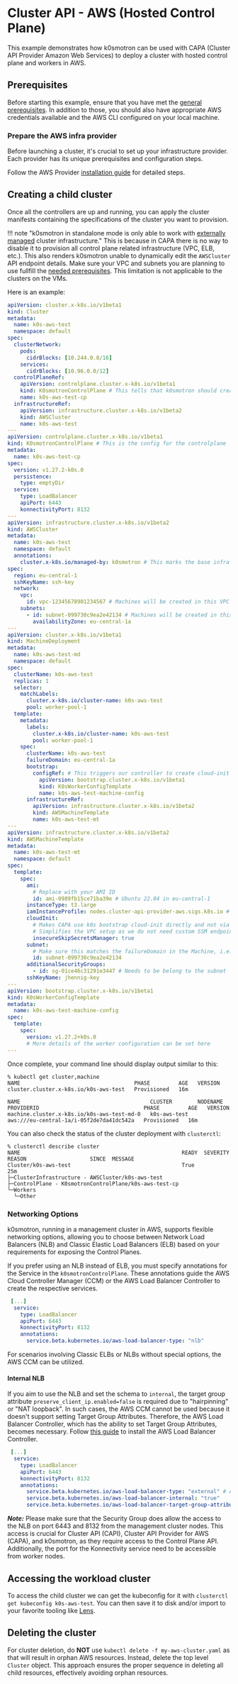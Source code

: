 # Cluster API - AWS (Hosted Control Plane)

This example demonstrates how k0smotron can be used with CAPA (Cluster API Provider Amazon Web Services) to deploy 
a cluster with hosted control plane and workers in AWS.

## Prerequisites

Before starting this example, ensure that you have met the [general prerequisites](capi-examples.md#prerequisites). In addition to those, you should also have appropriate AWS credentials available and the AWS CLI configured on your local machine.

### Prepare the AWS infra provider

Before launching a cluster, it's crucial to set up your infrastructure provider. Each provider has its unique prerequisites and configuration steps.

Follow the AWS Provider [installation guide](https://cluster-api-aws.sigs.k8s.io/getting-started.html#initialize-the-management-cluster) for detailed steps.

## Creating a child cluster

Once all the controllers are up and running, you can apply the cluster manifests containing the specifications of the cluster you want to provision.

!!! note "k0smotron in standalone mode is only able to work with [externally managed](https://cluster-api-aws.sigs.k8s.io/topics/bring-your-own-aws-infrastructure.html) cluster infrastructure."
    This is because in CAPA there is no way to disable it to provision all control plane related infrastructure (VPC, ELB, etc.).
    This also renders k0smotron unable to dynamically edit the `AWSCluster` API endpoint details. Make sure your VPC and subnets you are planning to use fullfill the [needed prerequisites](https://cluster-api-aws.sigs.k8s.io/topics/bring-your-own-aws-infrastructure.html#prerequisites).
    This limitation is not applicable to the clusters on the VMs.

Here is an example:

```yaml
apiVersion: cluster.x-k8s.io/v1beta1
kind: Cluster
metadata:
  name: k0s-aws-test
  namespace: default
spec:
  clusterNetwork:
    pods:
      cidrBlocks: [10.244.0.0/16]
    services:
      cidrBlocks: [10.96.0.0/12]
  controlPlaneRef:
    apiVersion: controlplane.cluster.x-k8s.io/v1beta1
    kind: K0smotronControlPlane # This tells that k0smotron should create the controlplane
    name: k0s-aws-test-cp
  infrastructureRef:
    apiVersion: infrastructure.cluster.x-k8s.io/v1beta2
    kind: AWSCluster
    name: k0s-aws-test
---
apiVersion: controlplane.cluster.x-k8s.io/v1beta1
kind: K0smotronControlPlane # This is the config for the controlplane
metadata:
  name: k0s-aws-test-cp
spec:
  version: v1.27.2-k0s.0
  persistence:
    type: emptyDir
  service:
    type: LoadBalancer
    apiPort: 6443
    konnectivityPort: 8132
---
apiVersion: infrastructure.cluster.x-k8s.io/v1beta2
kind: AWSCluster
metadata:
  name: k0s-aws-test
  namespace: default
  annotations:
    cluster.x-k8s.io/managed-by: k0smotron # This marks the base infra to be self managed. The value of the annotation is irrelevant, as long as there is a value.
spec:
  region: eu-central-1
  sshKeyName: ssh-key
  network:
    vpc:
      id: vpc-12345678901234567 # Machines will be created in this VPC
    subnets:
      - id: subnet-099730c9ea2e42134 # Machines will be created in this Subnet
        availabilityZone: eu-central-1a
---
apiVersion: cluster.x-k8s.io/v1beta1
kind: MachineDeployment
metadata:
  name: k0s-aws-test-md
  namespace: default
spec:
  clusterName: k0s-aws-test
  replicas: 1
  selector:
    matchLabels:
      cluster.x-k8s.io/cluster-name: k0s-aws-test
      pool: worker-pool-1
  template:
    metadata:
      labels:
        cluster.x-k8s.io/cluster-name: k0s-aws-test
        pool: worker-pool-1
    spec:
      clusterName: k0s-aws-test
      failureDomain: eu-central-1a
      bootstrap:
        configRef: # This triggers our controller to create cloud-init secret
          apiVersion: bootstrap.cluster.x-k8s.io/v1beta1
          kind: K0sWorkerConfigTemplate
          name: k0s-aws-test-machine-config
      infrastructureRef:
        apiVersion: infrastructure.cluster.x-k8s.io/v1beta2
        kind: AWSMachineTemplate
        name: k0s-aws-test-mt
---
apiVersion: infrastructure.cluster.x-k8s.io/v1beta2
kind: AWSMachineTemplate
metadata:
  name: k0s-aws-test-mt
  namespace: default
spec:
  template:
    spec:
      ami:
        # Replace with your AMI ID
        id: ami-0989fb15ce71ba39e # Ubuntu 22.04 in eu-central-1 
      instanceType: t3.large
      iamInstanceProfile: nodes.cluster-api-provider-aws.sigs.k8s.io # Instance Profile created by `clusterawsadm bootstrap iam create-cloudformation-stack`
      cloudInit:
        # Makes CAPA use k0s bootstrap cloud-init directly and not via SSM
        # Simplifies the VPC setup as we do not need custom SSM endpoints etc.
        insecureSkipSecretsManager: true
      subnet:
        # Make sure this matches the failureDomain in the Machine, i.e. you pick the subnet ID for the AZ
        id: subnet-099730c9ea2e42134
      additionalSecurityGroups:
        - id: sg-01ce46c31291e3447 # Needs to be belong to the subnet
      sshKeyName: jhennig-key
---
apiVersion: bootstrap.cluster.x-k8s.io/v1beta1
kind: K0sWorkerConfigTemplate
metadata:
  name: k0s-aws-test-machine-config
spec:
  template:
    spec:
      version: v1.27.2+k0s.0
      # More details of the worker configuration can be set here
---
```

Once complete, your command line should display output similar to this:

```shell
% kubectl get cluster,machine
NAME                                    PHASE         AGE   VERSION
cluster.cluster.x-k8s.io/k0s-aws-test   Provisioned   16m   

NAME                                         CLUSTER        NODENAME   PROVIDERID                                 PHASE         AGE   VERSION
machine.cluster.x-k8s.io/k0s-aws-test-md-0   k0s-aws-test              aws:///eu-central-1a/i-05f2de7da41dc542a   Provisioned   16m   
```

You can also check the status of the cluster deployment with `clusterctl`:
```shell
% clusterctl describe cluster  
NAME                                                   READY  SEVERITY  REASON                    SINCE  MESSAGE          
Cluster/k0s-aws-test                                   True                                       25m                      
├─ClusterInfrastructure - AWSCluster/k0s-aws-test                                                                             
├─ControlPlane - K0smotronControlPlane/k0s-aws-test-cp                                                                           
└─Workers                                                                                                                  
  └─Other
```

### Networking Options
k0smotron, running in a management cluster in AWS, supports flexible networking options, allowing you to choose between Network Load Balancers (NLB) and Classic Elastic Load Balancers (ELB) based on your requirements for exposing the Control Planes.

If you prefer using an NLB instead of ELB, you must specify annotations for the Service in the `k0smotronControlPlane`. These annotations guide the AWS Cloud Controller Manager (CCM) or the AWS Load Balancer Controller to create the respective services.

```yaml
 [...] 
  service:
    type: LoadBalancer
    apiPort: 6443
    konnectivityPort: 8132
    annotations:
      service.beta.kubernetes.io/aws-load-balancer-type: "nlb"
```

For scenarios involving Classic ELBs or NLBs without special options, the AWS CCM can be utilized.

#### Internal NLB
If you aim to use the NLB and set the schema to `internal`, the target group attribute `preserve_client_ip.enabled=false` is required due to "hairpinning" or "NAT loopback". In such cases, the AWS CCM cannot be used because it doesn't support setting Target Group Attributes. Therefore, the AWS Load Balancer Controller, which has the ability to set Target Group Attributes, becomes necessary. Follow [this guide](https://docs.aws.amazon.com/eks/latest/userguide/aws-load-balancer-controller.html) to install the AWS Load Balancer Controller.

```yaml
 [...] 
  service:
    type: LoadBalancer
    apiPort: 6443
    konnectivityPort: 8132
    annotations:
      service.beta.kubernetes.io/aws-load-balancer-type: "external" # AWS Loadbalancer Controller creates a NLB when type is "external"
      service.beta.kubernetes.io/aws-load-balancer-internal: "true"
      service.beta.kubernetes.io/aws-load-balancer-target-group-attributes: preserve_client_ip.enabled=false
```

***Note:*** Please make sure that the Security Group does allow the access to the NLB on port 6443 and 8132 from the management cluster nodes. This access is crucial for Cluster API (CAPI), Cluster API Provider for AWS (CAPA), and k0smotron, as they require access to the Control Plane API. Additionally, the port for the Konnectivity service need to be accessible from worker nodes.

## Accessing the workload cluster

To access the child cluster we can get the kubeconfig for it with `clusterctl get kubeconfig k0s-aws-test`. You can then save it to disk and/or import to your favorite tooling like [Lens](https://k8slens.dev).

## Deleting the cluster

For cluster deletion, do **NOT** use `kubectl delete -f my-aws-cluster.yaml` as that will result in orphan AWS resources. Instead, delete the top level `Cluster` object. This approach ensures the proper sequence in deleting all child resources, effectively avoiding orphan resources.
